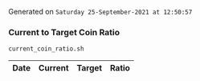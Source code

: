 Generated on `Saturday 25-September-2021 at 12:50:57`

### Current to Target Coin Ratio
`current_coin_ratio.sh`

Date|Current|Target|Ratio
---|---|---|---
